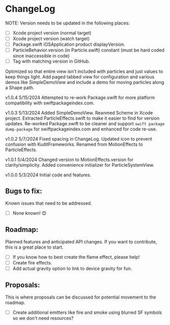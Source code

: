 # ChangeLog

NOTE: Version needs to be updated in the following places:
- [ ] Xcode project version (normal target)
- [ ] Xcode project version (watch target)
- [ ] Package.swift iOSApplication product displayVersion.
- [ ] ParticleBehavior.version (in Particle.swift) constant (must be hard coded since inaccessible in code)
- [ ] Tag with matching version in GitHub.

Optimized so that entire view isn't included with particles and just values to keep things light.
Add paged tabbed view for configuration and various demos like SimpleDemoView and include a demo for moving particles along a Shape path.

v1.0.4 5/15/2024 Attempted to re-work Package.swift for more platform compatibility with swiftpackageindex.com.

v1.0.3 5/13/2024 Added SimpleDemoView.  Reanmed Scheme in Xcode project.  Extracted ParticleEffects.swift to make it easier to find for version updates.  Re-worked Package.swift to be cleaner and support `swift package dump-package` for swiftpackageindex.com and enhanced for code re-use.

v1.0.2 5/7/2024  Fixed spacing in ChangeLog.  Updated icon to prevent confusion with KuditFrameworks.  Renamed from MotionEffects to ParticleEffects.

v1.0.1 5/4/2024 Changed version to MotionEffects.version for clarity/simplicity.  Added convenience initializer for ParticleSystemView.

v1.0.0 5/3/2024 Initial code and features.


## Bugs to fix:
Known issues that need to be addressed.

- [ ] None known! 😊 

## Roadmap:
Planned features and anticipated API changes.  If you want to contribute, this is a great place to start.

- [ ] If you know how to best create the flame effect, please help!
- [ ] Create fire effects.
- [ ] Add actual gravity option to link to device gravity for fun.

## Proposals:
This is where proposals can be discussed for potential movement to the roadmap.

- [ ] Create additional emitters like fire and smoke using blurred SF symbols so we don't need resources?
